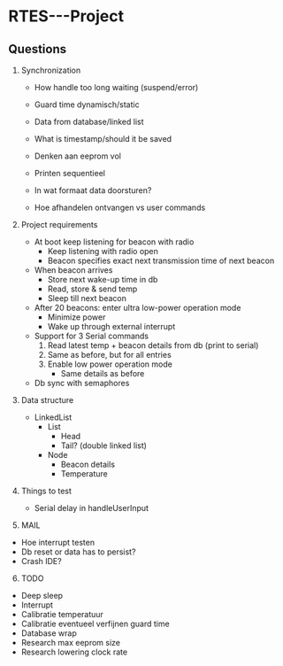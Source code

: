 # RTES---Project

## Questions

1. Synchronization
   - How handle too long waiting (suspend/error)
   - Guard time dynamisch/static
   - Data from database/linked list
   - What is timestamp/should it be saved
   - Denken aan eeprom vol
   - Printen sequentieel


   - In wat formaat data doorsturen?
   - Hoe afhandelen ontvangen vs user commands



2. Project requirements
   - At boot keep listening for beacon with radio 
     - Keep listening with radio open
     - Beacon specifies exact next transmission time of next beacon
   - When beacon arrives
     - Store next wake-up time in db
     - Read, store & send temp
     - Sleep till next beacon
   - After 20 beacons: enter ultra low-power operation mode
     - Minimize power
     - Wake up through external interrupt
   - Support for 3 Serial commands 
      1. Read latest temp + beacon details from db (print to serial)
      2. Same as before, but for all entries
      3. Enable low power operation mode
          - Same details as before
   - Db sync with semaphores 


3. Data structure
   - LinkedList
     - List
       - Head
       - Tail? (double linked list)
     - Node
       - Beacon details
       - Temperature


4. Things to test
   - Serial delay in handleUserInput

5. MAIL
  - Hoe interrupt testen
  - Db reset or data has to persist?
  - Crash IDE?


6. TODO
  - Deep sleep
  - Interrupt
  - Calibratie temperatuur
  - Calibratie eventueel verfijnen guard time
  - Database wrap
  - Research max eeprom size
  - Research lowering clock rate